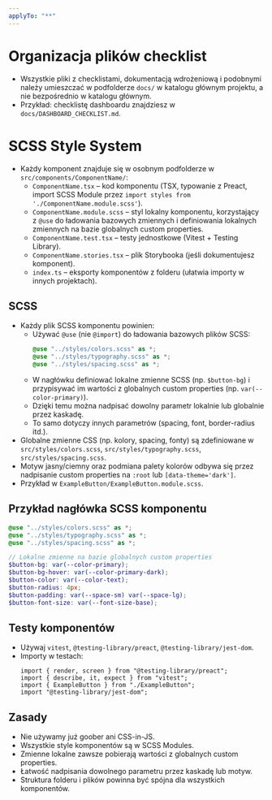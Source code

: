 ```yaml
---
applyTo: "**"
---
```


# Organizacja plików checklist

- Wszystkie pliki z checklistami, dokumentacją wdrożeniową i podobnymi należy umieszczać w podfolderze `docs/` w katalogu głównym projektu, a nie bezpośrednio w katalogu głównym.
- Przykład: checklistę dashboardu znajdziesz w `docs/DASHBOARD_CHECKLIST.md`.

# SCSS Style System

- Każdy komponent znajduje się w osobnym podfolderze w `src/components/ComponentName/`:
  - `ComponentName.tsx` – kod komponentu (TSX, typowanie z Preact, import SCSS Module przez `import styles from './ComponentName.module.scss'`).
  - `ComponentName.module.scss` – styl lokalny komponentu, korzystający z `@use` do ładowania bazowych zmiennych i definiowania lokalnych zmiennych na bazie globalnych custom properties.
  - `ComponentName.test.tsx` – testy jednostkowe (Vitest + Testing Library).
  - `ComponentName.stories.tsx` – plik Storybooka (jeśli dokumentujesz komponent).
  - `index.ts` – eksporty komponentów z folderu (ułatwia importy w innych projektach).

## SCSS

- Każdy plik SCSS komponentu powinien:
  - Używać `@use` (nie `@import`) do ładowania bazowych plików SCSS:
    ```scss
    @use "../styles/colors.scss" as *;
    @use "../styles/typography.scss" as *;
    @use "../styles/spacing.scss" as *;
    ```
  - W nagłówku definiować lokalne zmienne SCSS (np. `$button-bg`) i przypisywać im wartości z globalnych custom properties (np. `var(--color-primary)`).
  - Dzięki temu można nadpisać dowolny parametr lokalnie lub globalnie przez kaskadę.
  - To samo dotyczy innych parametrów (spacing, font, border-radius itd.).
- Globalne zmienne CSS (np. kolory, spacing, fonty) są zdefiniowane w `src/styles/colors.scss`, `src/styles/typography.scss`, `src/styles/spacing.scss`.
- Motyw jasny/ciemny oraz podmiana palety kolorów odbywa się przez nadpisanie custom properties na `:root` lub `[data-theme='dark']`.
- Przykład w `ExampleButton/ExampleButton.module.scss`.

## Przykład nagłówka SCSS komponentu

```scss
@use "../styles/colors.scss" as *;
@use "../styles/typography.scss" as *;
@use "../styles/spacing.scss" as *;

// Lokalne zmienne na bazie globalnych custom properties
$button-bg: var(--color-primary);
$button-bg-hover: var(--color-primary-dark);
$button-color: var(--color-text);
$button-radius: 4px;
$button-padding: var(--space-sm) var(--space-lg);
$button-font-size: var(--font-size-base);
```

## Testy komponentów

- Używaj `vitest`, `@testing-library/preact`, `@testing-library/jest-dom`.
- Importy w testach:
  ```tsx
  import { render, screen } from "@testing-library/preact";
  import { describe, it, expect } from "vitest";
  import { ExampleButton } from "./ExampleButton";
  import "@testing-library/jest-dom";
  ```

## Zasady

- Nie używamy już goober ani CSS-in-JS.
- Wszystkie style komponentów są w SCSS Modules.
- Zmienne lokalne zawsze pobierają wartości z globalnych custom properties.
- Łatwość nadpisania dowolnego parametru przez kaskadę lub motyw.
- Struktura folderu i plików powinna być spójna dla wszystkich komponentów.
